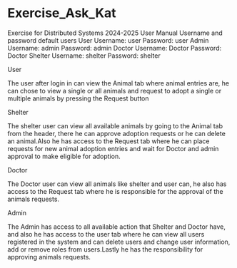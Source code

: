 # Exercise_Ask_Kat
Exercise for Distributed Systems 2024-2025
User Manual
Username and password default users
User Username: user Password: user
Admin Username: admin Password: admin
Doctor Username: Doctor Password: Doctor
Shelter Username: shelter Password: shelter

User

The user after login in can view the Animal tab where animal entries are, he can chose to view a single or all animals and request to adopt a single or multiple animals by pressing the Request button

Shelter

The shelter user can view all available animals by going to the Animal tab from the header, there he can approve adoption requests or he can delete an animal.Also he has access to the Request tab where he can place requests for new animal adoption entries and wait for Doctor and admin approval to make eligible for adoption.

Doctor 

The Doctor user can view all animals like shelter and user can, he also has access to the Request tab where he is responsible for the approval of the animals requests.

Admin

The Admin has access to all available action that Shelter and Doctor have, and also he has access to the user tab where he can view all users registered in the system and can delete users and change user information, add or remove roles from users.Lastly he has the responsibility for approving animals requests.




 
